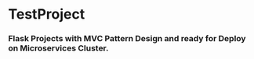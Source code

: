 # TestProject

### Flask Projects with MVC Pattern Design and ready for Deploy on Microservices Cluster.